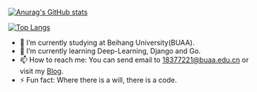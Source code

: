 [![Anurag's GitHub stats](https://github-readme-stats.vercel.app/api?username=zhtjtcz&theme=tokyonight&show_icons=true)](https://github.com/anuraghazra/github-readme-stats)

[![Top Langs](https://github-readme-stats.vercel.app/api/top-langs/?username=zhtjtcz)](https://github.com/anuraghazra/github-readme-stats)

<!--
**zhtjtcz/zhtjtcz** is a ✨ _special_ ✨ repository because its `README.md` (this file) appears on your GitHub profile.

Here are some ideas to get you started:
-->


- 🔭 I’m currently studying at Beihang University(BUAA).
- 🌱 I’m currently learning Deep-Learning, Django and Go.
- 📫 How to reach me: You can send email to 18377221@buaa.edu.cn or visit my [Blog](http://marvolo.top).
- ⚡ Fun fact: Where there is a will, there is a code.

<!--START_SECTION:waka-->

<!--END_SECTION:waka-->
